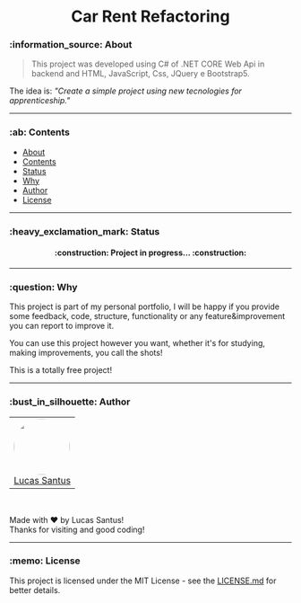 <h1 align="center">Car Rent Refactoring</h1>

<h3 id="sobre">:information_source: About</h3>

> This project was developed using C# of .NET CORE Web Api in backend and HTML, JavaScript, Css, JQuery e Bootstrap5.

The idea is:
_"Create a simple project using new tecnologies for apprenticeship."_

--------------------------------------------------------------------------------------

<h3 id="tabela-de-conteudo">:ab: Contents</h3>

* [About](#sobre)
* [Contents](#tabela-de-conteudo)
* [Status](#status)
* [Why](#por-que)
* [Author](#autor)
* [License](#license)

--------------------------------------------------------------------------------------

<h3 id="status">:heavy_exclamation_mark: Status</h3>

<h4 align="center">
 :construction: Project in progress... :construction:
</h4>

--------------------------------------------------------------------------------------

<h3 id="por-que">:question: Why</h3>

This project is part of my personal portfolio, I will be happy if you provide some feedback, code, structure, functionality or any feature&improvement you can report to improve it.

You can use this project however you want, whether it's for studying, making improvements, you call the shots!

This is a totally free project!

--------------------------------------------------------------------------------------

<h3 id="autor">:bust_in_silhouette: Author</h3>

<table>
	<tr>
		<td>
			<div> 
				<a href="https://github.com/LucasSantus">
					<img style="border-radius: 50%;" src="https://github.com/LucasSantus.png" width="100px;" alt=""/>
					<br />
					Lucas Santus
				</a>
			</div>
		</td>
	</tr>
</table>
<br />

Made with ❤️ by Lucas Santus!<br />
Thanks for visiting and good coding!<br />

--------------------------------------------------------------------------------------

<h3 id="license">:memo: License</h3>

This project is licensed under the MIT License - see the [LICENSE.md](https://github.com/LucasSantus/car-rent-refactoring/blob/master/LICENSE) for better details.
